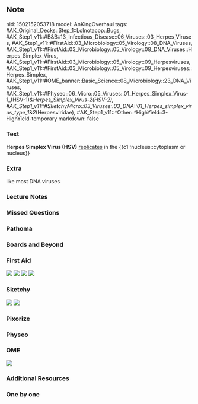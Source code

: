 ## Note
nid: 1502152053718
model: AnKingOverhaul
tags: #AK_Original_Decks::Step_1::Lolnotacop::Bugs, #AK_Step1_v11::#B&B::13_Infectious_Disease::06_Viruses::03_Herpes_Viruses, #AK_Step1_v11::#FirstAid::03_Microbiology::05_Virology::08_DNA_Viruses, #AK_Step1_v11::#FirstAid::03_Microbiology::05_Virology::08_DNA_Viruses::Herpes_Simplex_Virus, #AK_Step1_v11::#FirstAid::03_Microbiology::05_Virology::09_Herpesviruses, #AK_Step1_v11::#FirstAid::03_Microbiology::05_Virology::09_Herpesviruses::Herpes_Simplex, #AK_Step1_v11::#OME_banner::Basic_Science::08_Microbiology::23_DNA_Viruses, #AK_Step1_v11::#Physeo::06_Micro::05_Viruses::01_Herpes_Simplex_Virus-1_(HSV-1)_&_Herpes_Simplex_Virus-2_(HSV-2), #AK_Step1_v11::#SketchyMicro::03_Viruses::03_DNA::01_Herpes_simplex_virus_type_1_&_2_(Herpesviridae), #AK_Step1_v11::^Other::^HighYield::3-HighYield-temporary
markdown: false

### Text
<b>Herpes Simplex Virus (HSV)</b> <u>replicates</u> in the
{{c1::nucleus::cytoplasm or nucleus}}

### Extra
like most DNA viruses

### Lecture Notes


### Missed Questions


### Pathoma


### Boards and Beyond


### First Aid
<img src="tmpyr4czqat.png"> <img src="tmpaglgqysb.png"> <img src=
"tmp1l36evwu.png"> <img src="tmp5_8exkd4.png">

### Sketchy
<img src="paste-12159052414979.jpg"> <img src=
"paste-584608af56e2d217e035ee7f945f708f6aa08949.png">

### Pixorize


### Physeo


### OME
<div class="ome-widget">
  <a href=
  "https://onlinemeded.org/spa/microbiology/dna-viruses/acquire?ref=anki">
  <img src="_OME_AnkiFlashcards_Lesson_1.png"></a>
</div>

### Additional Resources


### One by one

